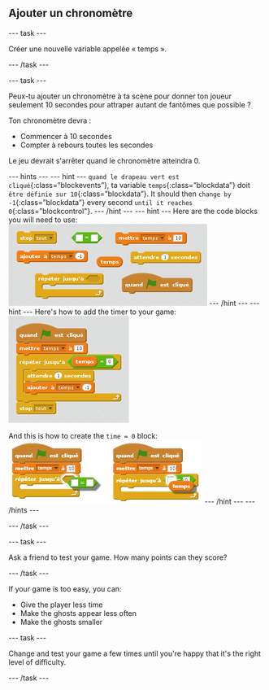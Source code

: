 ## Ajouter un chronomètre

\--- task \---

Créer une nouvelle variable appelée « temps ».

\--- /task \---

\--- task \---

Peux-tu ajouter un chronomètre à ta scène pour donner ton joueur seulement 10 secondes pour attraper autant de fantômes que possible ?

Ton chronomètre devra :

+ Commencer à 10 secondes
+ Compter à rebours toutes les secondes

Le jeu devrait s'arrêter quand le chronomètre atteindra 0.

\--- hints \--- \--- hint \--- `quand le drapeau vert est cliqué`{:class=”blockevents”}, ta variable `temps`{:class=”blockdata”} doit `être définie sur 10`{:class=”blockdata”}. It should then `change by -1`{:class=”blockdata”} every second `until it reaches 0`{:class=”blockcontrol"}. \--- /hint \--- \--- hint \--- Here are the code blocks you will need to use: ![screenshot](images/ghost-timer-blocks.png) \--- /hint \--- \--- hint \--- Here's how to add the timer to your game: ![screenshot](images/ghost-timer-code.png)

And this is how to create the `time = 0` block: ![screenshot](images/ghost-timer-help.png) \--- /hint \--- \--- /hints \---

\--- /task \---

\--- task \---

Ask a friend to test your game. How many points can they score?

\--- /task \---

If your game is too easy, you can:

+ Give the player less time
+ Make the ghosts appear less often
+ Make the ghosts smaller

\--- task \---

Change and test your game a few times until you're happy that it's the right level of difficulty.

\--- /task \---